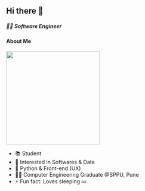 ## Hi there 👋
##### 🧑‍💻 Software Engineer
<!--
**rahulkrbxr/rahulkrbxr** is a ✨ _special_ ✨ repository because its `README.md` (this file) appears on your GitHub profile.

Here are some ideas to get you started:

- 🔭 I’m currently working on ...
- 🌱 I’m currently learning ...
- 👯 I’m looking to collaborate on ...
- 🤔 I’m looking for help with ...
- 💬 Ask me about ...
- 📫 How to reach me: ...
- 😄 Pronouns: ...
- ⚡ Fun fact: ...
-->



#### About Me

<img src="https://user-images.githubusercontent.com/61363513/222879317-ef184042-a964-4212-b32e-46607d26f0dd.gif" width="250" height="250">

  - 📚 Student
  - 👀 Interested in Softwares & Data
  - 🌱 Python & Front-end (UX)
  - 👨‍🎓 Computer Engineering Graduate @SPPU, Pune
  - ⚡ Fun fact: Loves sleeping 💤
